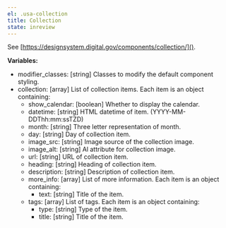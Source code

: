 ```yaml
---
el: .usa-collection
title: Collection
state: inreview
---
```

See
[https://designsystem.digital.gov/components/collection/]().

__Variables:__
* modifier_classes: [string] Classes to modify the default component styling.
* collection: [array] List of collection items. Each item is an object containing:
  * show_calendar: [boolean] Whether to display the calendar.
  * datetime: [string] HTML datetime of item. (YYYY-MM-DDThh:mm:ssTZD)
  * month: [string] Three letter representation of month.
  * day: [string] Day of collection item.
  * image_src: [string] Image source of the collection image.
  * image_alt: [string] Al attribute for collection image.
  * url: [string] URL of collection item.
  * heading: [string] Heading of collection item.
  * description: [string] Description of collection item.
  * more_info: [array] List of more information. Each item is an object containing:
    * text: [string] Title of the item.
  * tags: [array] List of tags. Each item is an object containing:
    * type: [string] Type of the item.
    * title: [string] Title of the item.
